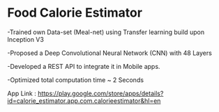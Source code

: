 # Food Calorie Estimator

-Trained own Data-set (Meal-net) using Transfer learning build upon Inception V3

-Proposed a Deep Convolutional Neural Network (CNN) with 48 Layers

-Developed a REST API to integrate it in Mobile apps.

-Optimized total computation time ~ 2 Seconds



App Link : https://play.google.com/store/apps/details?id=calorie_estimator.app.com.calorieestimator&hl=en
